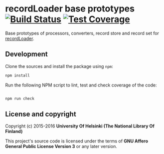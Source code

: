 # recordLoader base prototypes [![Build Status](https://travis-ci.org/NatLibFi/record-loader-prototypes.svg)](https://travis-ci.org/NatLibFi/record-loader-prototypes) [![Test Coverage](https://codeclimate.com/github/NatLibFi/record-loader-prototypes/badges/coverage.svg)](https://codeclimate.com/github/NatLibFi/record-loader-prototypes/coverage)

Base prototypes of processors, converters, record store and record set for [recordLoader](https://github.com/NatLibFi/record-loader).

## Development 

Clone the sources and install the package using `npm`:

```sh
npm install
```

Run the following NPM script to lint, test and check coverage of the code:

```javascript

npm run check

```

## License and copyright

Copyright (c) 2015-2016 **University Of Helsinki (The National Library Of Finland)**

This project's source code is licensed under the terms of **GNU Affero General Public License Version 3** or any later version.
